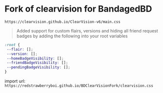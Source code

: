 # Fork of clearvision for BandagedBD 
`https://clearvision.github.io/ClearVision-v6/main.css`

 > Added support for custom flairs, versions and hiding all friend request badges by adding the following into your root variables
```css
:root {
 --flair: [];
 --version: [];
 --homeBadgeVisibility: [];
 --friendBadgeVisibility: [];
 --pendingBadgeVisibility: [];
}
```

import url: `https://redstrawberryboi.github.io/BDClearVisionFork/clearvision.css`
